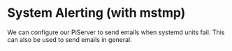 # System Alerting \(with mstmp\)

We can configure our PiServer to send emails when systemd units fail. This can also be used to send emails in general.



